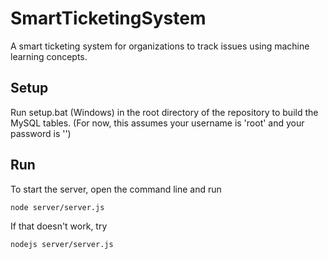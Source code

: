 # SmartTicketingSystem
A smart ticketing system for organizations to track issues using machine learning concepts.

## Setup
Run setup.bat (Windows) in the root directory of the repository to build the MySQL tables.
(For now, this assumes your username is 'root' and your password is '')

## Run
To start the server, open the command line and run
```shell
node server/server.js
```
If that doesn't work, try
```shell
nodejs server/server.js
```